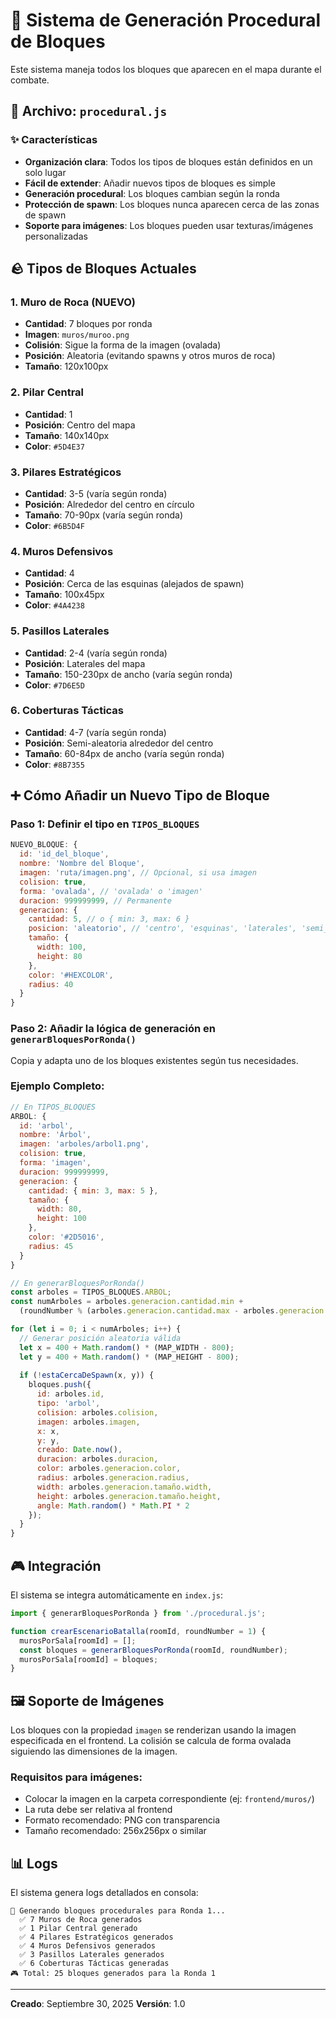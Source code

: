 # 🎲 Sistema de Generación Procedural de Bloques

Este sistema maneja todos los bloques que aparecen en el mapa durante el combate.

## 📁 Archivo: `procedural.js`

### ✨ Características

- **Organización clara**: Todos los tipos de bloques están definidos en un solo lugar
- **Fácil de extender**: Añadir nuevos tipos de bloques es simple
- **Generación procedural**: Los bloques cambian según la ronda
- **Protección de spawn**: Los bloques nunca aparecen cerca de las zonas de spawn
- **Soporte para imágenes**: Los bloques pueden usar texturas/imágenes personalizadas

## 🪨 Tipos de Bloques Actuales

### 1. **Muro de Roca** (NUEVO)
- **Cantidad**: 7 bloques por ronda
- **Imagen**: `muros/muroo.png`
- **Colisión**: Sigue la forma de la imagen (ovalada)
- **Posición**: Aleatoria (evitando spawns y otros muros de roca)
- **Tamaño**: 120x100px

### 2. **Pilar Central**
- **Cantidad**: 1
- **Posición**: Centro del mapa
- **Tamaño**: 140x140px
- **Color**: `#5D4E37`

### 3. **Pilares Estratégicos**
- **Cantidad**: 3-5 (varía según ronda)
- **Posición**: Alrededor del centro en círculo
- **Tamaño**: 70-90px (varía según ronda)
- **Color**: `#6B5D4F`

### 4. **Muros Defensivos**
- **Cantidad**: 4
- **Posición**: Cerca de las esquinas (alejados de spawn)
- **Tamaño**: 100x45px
- **Color**: `#4A4238`

### 5. **Pasillos Laterales**
- **Cantidad**: 2-4 (varía según ronda)
- **Posición**: Laterales del mapa
- **Tamaño**: 150-230px de ancho (varía según ronda)
- **Color**: `#7D6E5D`

### 6. **Coberturas Tácticas**
- **Cantidad**: 4-7 (varía según ronda)
- **Posición**: Semi-aleatoria alrededor del centro
- **Tamaño**: 60-84px de ancho (varía según ronda)
- **Color**: `#8B7355`

## ➕ Cómo Añadir un Nuevo Tipo de Bloque

### Paso 1: Definir el tipo en `TIPOS_BLOQUES`

```javascript
NUEVO_BLOQUE: {
  id: 'id_del_bloque',
  nombre: 'Nombre del Bloque',
  imagen: 'ruta/imagen.png', // Opcional, si usa imagen
  colision: true,
  forma: 'ovalada', // 'ovalada' o 'imagen'
  duracion: 999999999, // Permanente
  generacion: {
    cantidad: 5, // o { min: 3, max: 6 }
    posicion: 'aleatorio', // 'centro', 'esquinas', 'laterales', 'semi_aleatorio', 'alrededor_centro'
    tamaño: {
      width: 100,
      height: 80
    },
    color: '#HEXCOLOR',
    radius: 40
  }
}
```

### Paso 2: Añadir la lógica de generación en `generarBloquesPorRonda()`

Copia y adapta uno de los bloques existentes según tus necesidades.

### Ejemplo Completo:

```javascript
// En TIPOS_BLOQUES
ARBOL: {
  id: 'arbol',
  nombre: 'Árbol',
  imagen: 'arboles/arbol1.png',
  colision: true,
  forma: 'imagen',
  duracion: 999999999,
  generacion: {
    cantidad: { min: 3, max: 5 },
    tamaño: {
      width: 80,
      height: 100
    },
    color: '#2D5016',
    radius: 45
  }
}

// En generarBloquesPorRonda()
const arboles = TIPOS_BLOQUES.ARBOL;
const numArboles = arboles.generacion.cantidad.min + 
  (roundNumber % (arboles.generacion.cantidad.max - arboles.generacion.cantidad.min + 1));

for (let i = 0; i < numArboles; i++) {
  // Generar posición aleatoria válida
  let x = 400 + Math.random() * (MAP_WIDTH - 800);
  let y = 400 + Math.random() * (MAP_HEIGHT - 800);
  
  if (!estaCercaDeSpawn(x, y)) {
    bloques.push({
      id: arboles.id,
      tipo: 'arbol',
      colision: arboles.colision,
      imagen: arboles.imagen,
      x: x,
      y: y,
      creado: Date.now(),
      duracion: arboles.duracion,
      color: arboles.generacion.color,
      radius: arboles.generacion.radius,
      width: arboles.generacion.tamaño.width,
      height: arboles.generacion.tamaño.height,
      angle: Math.random() * Math.PI * 2
    });
  }
}
```

## 🎮 Integración

El sistema se integra automáticamente en `index.js`:

```javascript
import { generarBloquesPorRonda } from './procedural.js';

function crearEscenarioBatalla(roomId, roundNumber = 1) {
  murosPorSala[roomId] = [];
  const bloques = generarBloquesPorRonda(roomId, roundNumber);
  murosPorSala[roomId] = bloques;
}
```

## 🖼️ Soporte de Imágenes

Los bloques con la propiedad `imagen` se renderizan usando la imagen especificada en el frontend. La colisión se calcula de forma ovalada siguiendo las dimensiones de la imagen.

### Requisitos para imágenes:
- Colocar la imagen en la carpeta correspondiente (ej: `frontend/muros/`)
- La ruta debe ser relativa al frontend
- Formato recomendado: PNG con transparencia
- Tamaño recomendado: 256x256px o similar

## 📊 Logs

El sistema genera logs detallados en consola:

```
🎲 Generando bloques procedurales para Ronda 1...
  ✅ 7 Muros de Roca generados
  ✅ 1 Pilar Central generado
  ✅ 4 Pilares Estratégicos generados
  ✅ 4 Muros Defensivos generados
  ✅ 3 Pasillos Laterales generados
  ✅ 6 Coberturas Tácticas generadas
🎮 Total: 25 bloques generados para la Ronda 1
```

---

**Creado**: Septiembre 30, 2025
**Versión**: 1.0
